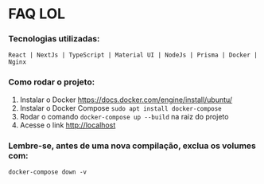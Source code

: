 # FAQ LOL

### Tecnologias utilizadas:
```
React | NextJs | TypeScript | Material UI | NodeJs | Prisma | Docker | Nginx
```
### Como rodar o projeto:

1. Instalar o Docker <https://docs.docker.com/engine/install/ubuntu/>
2. Instalar o Docker Compose `sudo apt install docker-compose`
3. Rodar o comando `docker-compose up --build` na raiz do projeto
4. Acesse o link <http://localhost>

### Lembre-se, antes de uma nova compilação, exclua os volumes com:

`docker-compose down -v`
